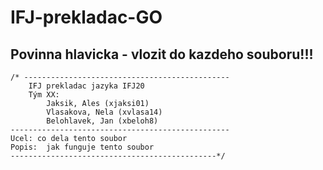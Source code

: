 # IFJ-prekladac-GO
## Povinna hlavicka - vlozit do kazdeho souboru!!!
	/* ----------------------------------------------
	  	IFJ prekladac jazyka IFJ20
		Tým XX:
			Jaksik, Ales (xjaksi01)
			Vlasakova, Nela (xvlasa14)
			Belohlavek, Jan (xbeloh8)
	-------------------------------------------------
 	Ucel: co dela tento soubor
 	Popis:  jak funguje tento soubor
 	----------------------------------------------*/
